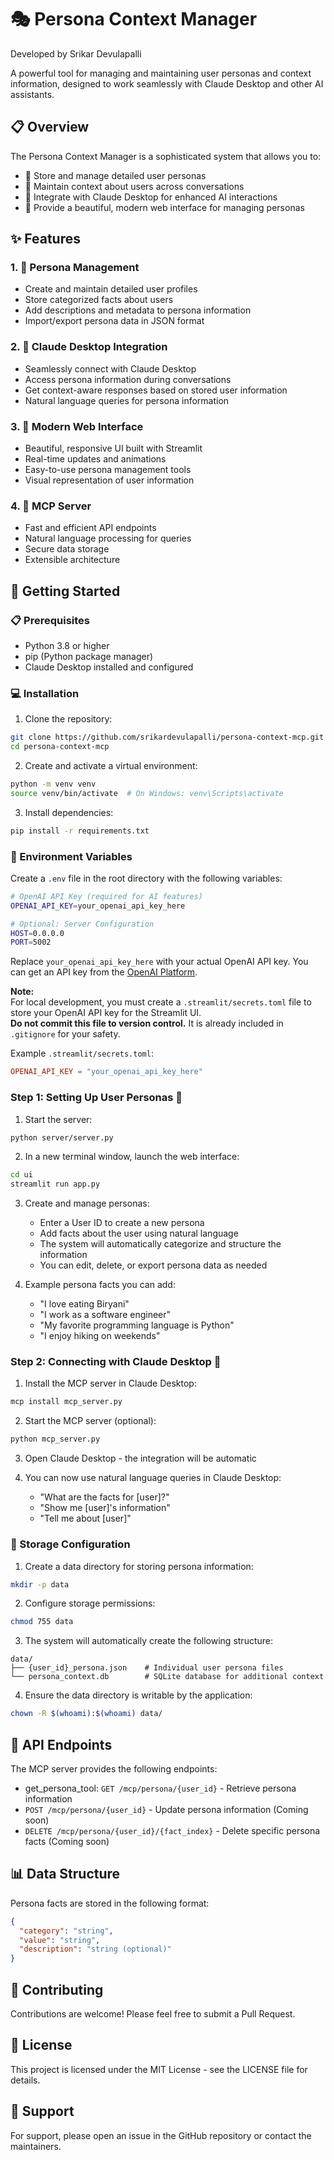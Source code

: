 # 🎭 Persona Context Manager

Developed by Srikar Devulapalli

A powerful tool for managing and maintaining user personas and context information, designed to work seamlessly with Claude Desktop and other AI assistants.

## 📋 Overview

The Persona Context Manager is a sophisticated system that allows you to:
- 📝 Store and manage detailed user personas
- 🔄 Maintain context about users across conversations
- 🤖 Integrate with Claude Desktop for enhanced AI interactions
- 🎨 Provide a beautiful, modern web interface for managing personas

## ✨ Features

### 1. 👤 Persona Management
- Create and maintain detailed user profiles
- Store categorized facts about users
- Add descriptions and metadata to persona information
- Import/export persona data in JSON format

### 2. 🤖 Claude Desktop Integration
- Seamlessly connect with Claude Desktop
- Access persona information during conversations
- Get context-aware responses based on stored user information
- Natural language queries for persona information

### 3. 🎨 Modern Web Interface
- Beautiful, responsive UI built with Streamlit
- Real-time updates and animations
- Easy-to-use persona management tools
- Visual representation of user information

### 4. 🚀 MCP Server
- Fast and efficient API endpoints
- Natural language processing for queries
- Secure data storage
- Extensible architecture

## 🚀 Getting Started

### 📋 Prerequisites
- Python 3.8 or higher
- pip (Python package manager)
- Claude Desktop installed and configured

### 💻 Installation

1. Clone the repository:
```bash
git clone https://github.com/srikardevulapalli/persona-context-mcp.git
cd persona-context-mcp
```

2. Create and activate a virtual environment:
```bash
python -m venv venv
source venv/bin/activate  # On Windows: venv\Scripts\activate
```

3. Install dependencies:
```bash
pip install -r requirements.txt
```

### 🔑 Environment Variables

Create a `.env` file in the root directory with the following variables:

```bash
# OpenAI API Key (required for AI features)
OPENAI_API_KEY=your_openai_api_key_here

# Optional: Server Configuration
HOST=0.0.0.0
PORT=5002
```

Replace `your_openai_api_key_here` with your actual OpenAI API key. You can get an API key from the [OpenAI Platform](https://platform.openai.com/api-keys).

**Note:**  
For local development, you must create a `.streamlit/secrets.toml` file to store your OpenAI API key for the Streamlit UI.  
**Do not commit this file to version control.** It is already included in `.gitignore` for your safety.

Example `.streamlit/secrets.toml`:
```toml
OPENAI_API_KEY = "your_openai_api_key_here"
```

### Step 1: Setting Up User Personas 👤

1. Start the server:
```bash
python server/server.py
```

2. In a new terminal window, launch the web interface:
```bash
cd ui
streamlit run app.py
```

3. Create and manage personas:
   - Enter a User ID to create a new persona
   - Add facts about the user using natural language
   - The system will automatically categorize and structure the information
   - You can edit, delete, or export persona data as needed

4. Example persona facts you can add:
   - "I love eating Biryani"
   - "I work as a software engineer"
   - "My favorite programming language is Python"
   - "I enjoy hiking on weekends"

### Step 2: Connecting with Claude Desktop 🤖

1. Install the MCP server in Claude Desktop:
```bash
mcp install mcp_server.py
```

2. Start the MCP server (optional):
```bash
python mcp_server.py
```

3. Open Claude Desktop - the integration will be automatic

4. You can now use natural language queries in Claude Desktop:
   - "What are the facts for [user]?"
   - "Show me [user]'s information"
   - "Tell me about [user]"

### 💾 Storage Configuration

1. Create a data directory for storing persona information:
```bash
mkdir -p data
```

2. Configure storage permissions:
```bash
chmod 755 data
```

3. The system will automatically create the following structure:
```
data/
├── {user_id}_persona.json    # Individual user persona files
└── persona_context.db        # SQLite database for additional context
```

4. Ensure the data directory is writable by the application:
```bash
chown -R $(whoami):$(whoami) data/
```

## 🔌 API Endpoints

The MCP server provides the following endpoints:

- get_persona_tool: `GET /mcp/persona/{user_id}` - Retrieve persona information
- `POST /mcp/persona/{user_id}` - Update persona information (Coming soon)
- `DELETE /mcp/persona/{user_id}/{fact_index}` - Delete specific persona facts (Coming soon)

## 📊 Data Structure

Persona facts are stored in the following format:
```json
{
  "category": "string",
  "value": "string",
  "description": "string (optional)"
}
```

## 🤝 Contributing

Contributions are welcome! Please feel free to submit a Pull Request.

## 📄 License

This project is licensed under the MIT License - see the LICENSE file for details.

## 💬 Support

For support, please open an issue in the GitHub repository or contact the maintainers. 